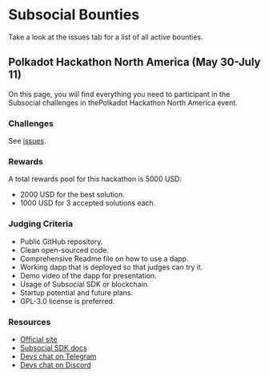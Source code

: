 # Subsocial Bounties

Take a look at the issues tab for a list of all active bounties.

## Polkadot Hackathon North America (May 30-July 11)

On this page, you will find everything you need to participant in the Subsocial challenges in thePolkadot Hackathon North America event.

### Challenges

See [issues](./issues).

### Rewards

A total rewards pool for this hackathon is 5000 USD:

- 2000 USD for the best solution.
- 1000 USD for 3 accepted solutions each.

### Judging Criteria

- Public GitHub repository.
- Clean open-sourced code.
- Comprehensive Readme file on how to use a dapp.
- Working dapp that is deployed so that judges can try it.
- Demo video of the dapp for presentation.
- Usage of Subsocial SDK or blockchain.
- Startup potential and future plans.
- GPL-3.0 license is preferred.

### Resources

- [Official site](https://subsocial.network/)
- [Subsocial SDK docs](https://docs.subsocial.network/docs/sdk/overview/intro/)
- [Devs chat on Telegram](https://t.me/+oUpF3nTHlCkwNzA6)
- [Devs chat on Discord](https://discord.gg/yHRFdyMCmA)
